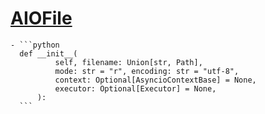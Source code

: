 # [AIOFile](https://github.com/mosquito/aiofile/blob/master/aiofile/aio.py#L116-L304)
	- ```python
	  def __init__(
	          self, filename: Union[str, Path],
	          mode: str = "r", encoding: str = "utf-8",
	          context: Optional[AsyncioContextBase] = None,
	          executor: Optional[Executor] = None,
	      ):
	  ```